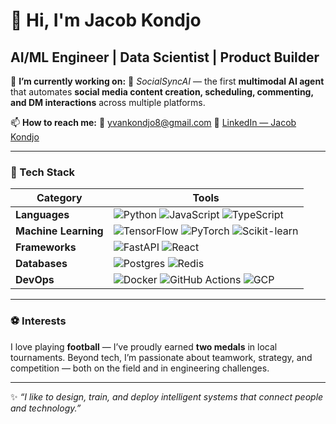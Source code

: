 # 👋 Hi, I'm Jacob Kondjo

AI/ML Engineer | Data Scientist | Product Builder
---

🔭 **I’m currently working on:**
🤖 *SocialSyncAI* — the first **multimodal AI agent** that automates **social media content creation, scheduling, commenting, and DM interactions** across multiple platforms.

📫 **How to reach me:**
📧 [yvankondjo8@gmail.com](mailto:yvankondjo8@gmail.com)
💼 [LinkedIn — Jacob Kondjo](https://www.linkedin.com/in/jacob-kondjo/)

---

### 🧠 Tech Stack

| Category             | Tools                                                                                                                                                                                                                                                                                                                                                                        |
| -------------------- | ---------------------------------------------------------------------------------------------------------------------------------------------------------------------------------------------------------------------------------------------------------------------------------------------------------------------------------------------------------------------------- |
| **Languages**        | ![Python](https://img.shields.io/badge/python-3670A0?style=for-the-badge\&logo=python\&logoColor=ffdd54) ![JavaScript](https://img.shields.io/badge/javascript-%23323330.svg?style=for-the-badge\&logo=javascript\&logoColor=%23F7DF1E) ![TypeScript](https://img.shields.io/badge/typescript-%23007ACC.svg?style=for-the-badge\&logo=typescript\&logoColor=white)           |
| **Machine Learning** | ![TensorFlow](https://img.shields.io/badge/TensorFlow-FF6F00?style=for-the-badge\&logo=tensorflow\&logoColor=white) ![PyTorch](https://img.shields.io/badge/PyTorch-EE4C2C?style=for-the-badge\&logo=pytorch\&logoColor=white) ![Scikit-learn](https://img.shields.io/badge/scikit--learn-F7931E?style=for-the-badge\&logo=scikit-learn\&logoColor=white)                    |
| **Frameworks**       | ![FastAPI](https://img.shields.io/badge/FastAPI-005571?style=for-the-badge\&logo=fastapi) ![React](https://img.shields.io/badge/React-20232A?style=for-the-badge\&logo=react\&logoColor=61DAFB)                                                                                                                                                                              |
| **Databases**        | ![Postgres](https://img.shields.io/badge/postgres-%23316192.svg?style=for-the-badge\&logo=postgresql\&logoColor=white) ![Redis](https://img.shields.io/badge/Redis-D82C20?style=for-the-badge\&logo=redis\&logoColor=white)                                                                                                                                                  |
| **DevOps**           | ![Docker](https://img.shields.io/badge/docker-%230db7ed.svg?style=for-the-badge\&logo=docker\&logoColor=white) ![GitHub Actions](https://img.shields.io/badge/GitHub_Actions-%232671E5.svg?style=for-the-badge\&logo=githubactions\&logoColor=white) ![GCP](https://img.shields.io/badge/Google_Cloud-%234285F4.svg?style=for-the-badge\&logo=google-cloud\&logoColor=white) |

---

### ⚽ Interests

I love playing **football** — I’ve proudly earned **two medals** in local tournaments.
Beyond tech, I’m passionate about teamwork, strategy, and competition — both on the field and in engineering challenges.

---

✨ *“I like to design, train, and deploy intelligent systems that connect people and technology.”*
